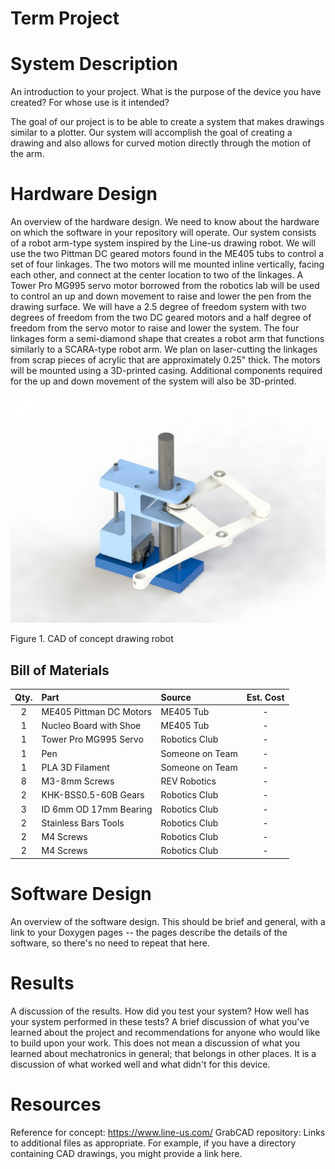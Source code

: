 # Term Project

# System Description
An introduction to your project. What is the purpose of the device you have created? For whose use is it intended?

The goal of our project is to be able to create a system that makes drawings similar to a plotter. Our system will accomplish the goal of creating a drawing and also allows for curved motion directly through the motion of the arm.


# Hardware Design

An overview of the hardware design.  We need to know about the hardware on which the software in your repository will operate.
Our system consists of a robot arm-type system inspired by the Line-us drawing robot. We will use the two Pittman DC geared motors found in the ME405 tubs to control a set of four linkages. The two motors will me mounted inline vertically, facing each other, and connect at the center location to two of the linkages. A Tower Pro MG995 servo motor borrowed from the robotics lab will be used to control an up and down movement to raise and lower the pen from the drawing surface. We will have a 2.5 degree of freedom system with two degrees of freedom from the two DC geared motors and a half degree of freedom from the servo motor to raise and lower the system. The four linkages form a semi-diamond shape that creates a robot arm that functions similarly to a SCARA-type robot arm. We plan on laser-cutting the linkages from scrap pieces of acrylic that are approximately 0.25" thick. The motors will be mounted using a 3D-printed casing. Additional components required for the up and down movement of the system will also be 3D-printed. 


![test](CAD.JPG)

Figure 1. CAD of concept drawing robot

## Bill of Materials

| Qty. | Part                    | Source                | Est. Cost |
|:----:|:----------------------  |:----------------------|:---------:|
|  2   | ME405 Pittman DC Motors | ME405 Tub             |     -     |
|  1   | Nucleo Board with Shoe  | ME405 Tub             |     -     |
|  1   | Tower Pro MG995 Servo   | Robotics Club         |     -     |
|  1   | Pen                     | Someone on Team       |     -     |
|  1   | PLA 3D Filament         | Someone on Team       |     -     |
|  8   | M3-8mm Screws           | REV Robotics          |     -     |
|  2   | KHK-BSS0.5-60B Gears    | Robotics Club         |     -     |
|  3   | ID 6mm OD 17mm Bearing  | Robotics Club         |     -     |
|  2   | Stainless Bars Tools    | Robotics Club         |     -     |
|  2   | M4 Screws               | Robotics Club         |     -     |
|  2   | M4 Screws               | Robotics Club         |     -     |

# Software Design
An overview of the software design. This should be brief and general, with a link to your Doxygen pages -- the pages describe the details of the software, so there's no need to repeat that here.

# Results
A discussion of the results.  How did you test your system?  How well has your system performed in these tests?
A brief discussion of what you've learned about the project and recommendations for anyone who would like to build upon your work. This does not mean a discussion of what you learned about mechatronics in general; that belongs in other places.  It is a discussion of what worked well and what didn't for this device.

# Resources
Reference for concept: https://www.line-us.com/
GrabCAD repository:
Links to additional files as appropriate.  For example, if you have a directory containing CAD drawings, you might provide a link here.
